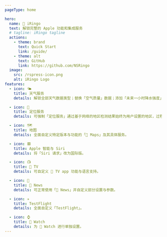 ```yaml
---
pageType: home

hero:
  name:  iRingo
  text: 解锁完整的 Apple 功能和集成服务
  # tagline: iRingo tagline
  actions:
    - theme: brand
      text: Quick Start
      link: /guide/
    - theme: alt
      text: GitHub
      link: https://github.com/NSRingo
  image:
    src: /rspress-icon.png
    alt: iRingo Logo
features:
  - icon: 🌤
    title: 天气服务
    details: 解锁全部天气数据类型；替换「空气质量」数据；添加「未来一小时降水强度」信息。

  - icon: 📍
    title: 定位服务
    details: 可强制「定位服务」通过基于网络的地区检测结果始终为用户设置的地区，过程中无需关闭定位、走代理线路、更改国家地区语言等操作。

  - icon: 🗺️
    title: 地图
    details: 全面自定义特定版本与功能的「 Maps」及其具体服务。

  - icon: 🟥
    title: Apple 智能与 Siri
    details: 将「Siri 请求」改为国际版。

  - icon: 📺
    title:  TV
    details: 可自定义  TV app 功能与语言支持。

  - icon: 📰
    title:  News
    details: 可正常使用「 News」并自定义部分设置与参数。

  - icon: ✈
    title: TestFlight
    details: 全面自定义「TestFlight」。

  - icon: ⌚️
    title:  Watch
    details: 为  Watch 进行单独设置。
---
```

